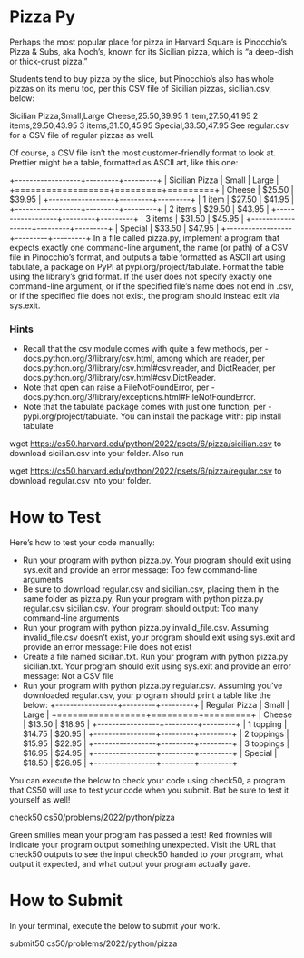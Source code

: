 # Pizza Py

Perhaps the most popular place for pizza in Harvard Square is Pinocchio’s Pizza & Subs, aka Noch’s, known for its Sicilian pizza, which is “a deep-dish or thick-crust pizza.”

Students tend to buy pizza by the slice, but Pinocchio’s also has whole pizzas on its menu too, per this CSV file of Sicilian pizzas, sicilian.csv, below:

Sicilian Pizza,Small,Large
Cheese,$25.50,$39.95
1 item,$27.50,$41.95
2 items,$29.50,$43.95
3 items,$31.50,$45.95
Special,$33.50,$47.95
See regular.csv for a CSV file of regular pizzas as well.

Of course, a CSV file isn’t the most customer-friendly format to look at. Prettier might be a table, formatted as ASCII art, like this one:

+------------------+---------+---------+
| Sicilian Pizza   | Small   | Large   |
+==================+=========+=========+
| Cheese           | $25.50  | $39.95  |
+------------------+---------+---------+
| 1 item           | $27.50  | $41.95  |
+------------------+---------+---------+
| 2 items          | $29.50  | $43.95  |
+------------------+---------+---------+
| 3 items          | $31.50  | $45.95  |
+------------------+---------+---------+
| Special          | $33.50  | $47.95  |
+------------------+---------+---------+
In a file called pizza.py, implement a program that expects exactly one command-line argument, the name (or path) of a CSV file in Pinocchio’s format, and outputs a table formatted as ASCII art using tabulate, a package on PyPI at pypi.org/project/tabulate. Format the table using the library’s grid format. If the user does not specify exactly one command-line argument, or if the specified file’s name does not end in .csv, or if the specified file does not exist, the program should instead exit via sys.exit.

### Hints
* Recall that the csv module comes with quite a few methods, per - docs.python.org/3/library/csv.html, among which are reader, per docs.python.org/3/library/csv.html#csv.reader, and DictReader, per docs.python.org/3/library/csv.html#csv.DictReader.
* Note that open can raise a FileNotFoundError, per - docs.python.org/3/library/exceptions.html#FileNotFoundError.
* Note that the tabulate package comes with just one function, per - pypi.org/project/tabulate. You can install the package with:
pip install tabulate

wget https://cs50.harvard.edu/python/2022/psets/6/pizza/sicilian.csv
to download sicilian.csv into your folder. Also run

wget https://cs50.harvard.edu/python/2022/psets/6/pizza/regular.csv
to download regular.csv into your folder.

# How to Test

Here’s how to test your code manually:

* Run your program with python pizza.py. Your program should exit using sys.exit and provide an error message:
Too few command-line arguments
* Be sure to download regular.csv and sicilian.csv, placing them in the same folder as pizza.py. Run your program with python pizza.py regular.csv sicilian.csv. Your program should output:
Too many command-line arguments
* Run your program with python pizza.py invalid_file.csv. Assuming invalid_file.csv doesn’t exist, your program should exit using sys.exit and provide an error message:
File does not exist
* Create a file named sicilian.txt. Run your program with python pizza.py sicilian.txt. Your program should exit using sys.exit and provide an error message:
Not a CSV file
* Run your program with python pizza.py regular.csv. Assuming you’ve downloaded regular.csv, your program should print a table like the below:
+-----------------+---------+---------+
| Regular Pizza   | Small   | Large   |
+=================+=========+=========+
| Cheese          | $13.50  | $18.95  |
+-----------------+---------+---------+
| 1 topping       | $14.75  | $20.95  |
+-----------------+---------+---------+
| 2 toppings      | $15.95  | $22.95  |
+-----------------+---------+---------+
| 3 toppings      | $16.95  | $24.95  |
+-----------------+---------+---------+
| Special         | $18.50  | $26.95  |
+-----------------+---------+---------+

You can execute the below to check your code using check50, a program that CS50 will use to test your code when you submit. But be sure to test it yourself as well!

check50 cs50/problems/2022/python/pizza

Green smilies mean your program has passed a test! Red frownies will indicate your program output something unexpected. Visit the URL that check50 outputs to see the input check50 handed to your program, what output it expected, and what output your program actually gave.

# How to Submit

In your terminal, execute the below to submit your work.

submit50 cs50/problems/2022/python/pizza